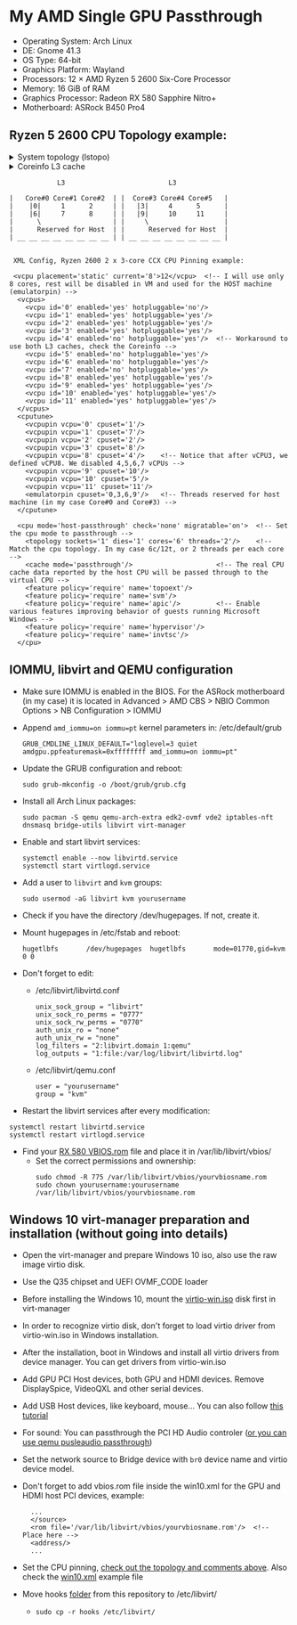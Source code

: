 # My AMD Single GPU Passthrough
* Operating System: Arch Linux
* DE: Gnome 41.3
* OS Type: 64-bit
* Graphics Platform: Wayland
* Processors: 12 × AMD Ryzen 5 2600 Six-Core Processor
* Memory: 16 GiB of RAM
* Graphics Processor: Radeon RX 580 Sapphire Nitro+
* Motherboard: ASRock B450 Pro4

## Ryzen 5 2600 CPU Topology example:

<details>
  <summary>System topology (lstopo)</summary>
  
  ![Screenshot_20210417_121900](https://user-images.githubusercontent.com/32335484/115109624-32f87380-9f77-11eb-8081-7054ef6a1eff.png)          

</details>

<details>
  <summary>Coreinfo L3 cache</summary>
  
  ![Coreinfo](https://user-images.githubusercontent.com/32335484/150604836-d8f342f6-f35b-4aaa-b759-d4e83cb3ddc6.png)

</details>


``` 
            L3                          L3

|   Core#0 Core#1 Core#2  | |  Core#3 Core#4 Core#5   |
|    |0|     1      2     | |   |3|     4      5      |
|    |6|     7      8     | |   |9|     10     11     |
|      \                  | |     \                   |
|      Reserved for Host  | |      Reserved for Host  |
| __ __ __ __ __ __ __ __ | | __ __ __ __ __ __ __ __ |


 XML Config, Ryzen 2600 2 x 3-core CCX CPU Pinning example:
 
 <vcpu placement='static' current='8'>12</vcpu>  <!-- I will use only 8 cores, rest will be disabled in VM and used for the HOST machine (emulatorpin) -->
  <vcpus>
    <vcpu id='0' enabled='yes' hotpluggable='no'/>
    <vcpu id='1' enabled='yes' hotpluggable='yes'/>
    <vcpu id='2' enabled='yes' hotpluggable='yes'/>
    <vcpu id='3' enabled='yes' hotpluggable='yes'/>
    <vcpu id='4' enabled='no' hotpluggable='yes'/>  <!-- Workaround to use both L3 caches, check the Coreinfo -->
    <vcpu id='5' enabled='no' hotpluggable='yes'/>
    <vcpu id='6' enabled='no' hotpluggable='yes'/>
    <vcpu id='7' enabled='no' hotpluggable='yes'/>
    <vcpu id='8' enabled='yes' hotpluggable='yes'/>
    <vcpu id='9' enabled='yes' hotpluggable='yes'/>
    <vcpu id='10' enabled='yes' hotpluggable='yes'/>
    <vcpu id='11' enabled='yes' hotpluggable='yes'/>
  </vcpus>
  <cputune>
    <vcpupin vcpu='0' cpuset='1'/>
    <vcpupin vcpu='1' cpuset='7'/>
    <vcpupin vcpu='2' cpuset='2'/>
    <vcpupin vcpu='3' cpuset='8'/>
    <vcpupin vcpu='8' cpuset='4'/>    <!-- Notice that after vCPU3, we defined vCPU8. We disabled 4,5,6,7 vCPUs -->
    <vcpupin vcpu='9' cpuset='10'/>
    <vcpupin vcpu='10' cpuset='5'/>
    <vcpupin vcpu='11' cpuset='11'/>
    <emulatorpin cpuset='0,3,6,9'/>   <!-- Threads reserved for host machine (in my case Core#0 and Core#3) -->
  </cputune>
```

```
  <cpu mode='host-passthrough' check='none' migratable='on'>  <!-- Set the cpu mode to passthrough -->
    <topology sockets='1' dies='1' cores='6' threads='2'/>    <!-- Match the cpu topology. In my case 6c/12t, or 2 threads per each core -->
    <cache mode='passthrough'/>                     <!-- The real CPU cache data reported by the host CPU will be passed through to the virtual CPU -->
    <feature policy='require' name='topoext'/>  
    <feature policy='require' name='svm'/>
    <feature policy='require' name='apic'/>         <!-- Enable various features improving behavior of guests running Microsoft Windows -->
    <feature policy='require' name='hypervisor'/>
    <feature policy='require' name='invtsc'/>
  </cpu>                               
```
## IOMMU, libvirt and QEMU configuration

* Make sure IOMMU is enabled in the BIOS. For the ASRock motherboard (in my case) it is located in Advanced > AMD CBS > NBIO Common Options > NB Configuration > IOMMU

* Append ```amd_iommu=on iommu=pt``` kernel parameters in: /etc/default/grub
  ```
  GRUB_CMDLINE_LINUX_DEFAULT="loglevel=3 quiet amdgpu.ppfeaturemask=0xffffffff amd_iommu=on iommu=pt"
  ```

* Update the GRUB configuration and reboot:
  ```
  sudo grub-mkconfig -o /boot/grub/grub.cfg 
  ```

* Install all Arch Linux packages:
  ```
  sudo pacman -S qemu qemu-arch-extra edk2-ovmf vde2 iptables-nft dnsmasq bridge-utils libvirt virt-manager
  ```

* Enable and start libvirt services:
  ```
  systemctl enable --now libvirtd.service
  systemctl start virtlogd.service
  ```

* Add a user to ```libvirt``` and ```kvm``` groups:
  ```
  sudo usermod -aG libvirt kvm yourusername
  ```

* Check if you have the directory /dev/hugepages. If not, create it.

* Mount hugepages in /etc/fstab and reboot:
  ```
  hugetlbfs       /dev/hugepages  hugetlbfs       mode=01770,gid=kvm        0 0
  ```

* Don't forget to edit:
  * /etc/libvirt/libvirtd.conf
    ```
    unix_sock_group = "libvirt"
    unix_sock_ro_perms = "0777"
    unix_sock_rw_perms = "0770"
    auth_unix_ro = "none"
    auth_unix_rw = "none"
    log_filters = "2:libvirt.domain 1:qemu"
    log_outputs = "1:file:/var/log/libvirt/libvirtd.log"
    ```
  * /etc/libvirt/qemu.conf
    ```
    user = "yourusername"
    group = "kvm"
    ```

* Restart the libvirt services after every modification:
```
systemctl restart libvirtd.service
systemctl restart virtlogd.service
```

* Find your [RX 580 VBIOS.rom](https://www.techpowerup.com/vgabios/?architecture=AMD&manufacturer=&model=RX+580&version=&interface=&memType=GDDR5&memSize=&since=) file and place it in /var/lib/libvirt/vbios/
  * Set the correct permissions and ownership:
    ```
    sudo chmod -R 775 /var/lib/libvirt/vbios/yourvbiosname.rom
    sudo chown yourusername:yourusername /var/lib/libvirt/vbios/yourvbiosname.rom
    ```

## Windows 10 virt-manager preparation and installation (without going into details)

* Open the virt-manager and prepare Windows 10 iso, also use the raw image virtio disk.

* Use the Q35 chipset and UEFI OVMF_CODE loader 

* Before installing the Windows 10, mount the [virtio-win.iso](https://fedorapeople.org/groups/virt/virtio-win/direct-downloads/) disk first in virt-manager

* In order to recognize virtio disk, don't forget to load virtio driver from virtio-win.iso in Windows installation.

* After the installation, boot in Windows and install all virtio drivers from device manager. You can get drivers from virtio-win.iso

* Add GPU PCI Host devices, both GPU and HDMI devices. Remove DisplaySpice, VideoQXL and other serial devices.

* Add USB Host devices, like keyboard, mouse... You can also follow [this tutorial](https://wiki.archlinux.org/index.php/PCI_passthrough_via_OVMF#Passing_keyboard/mouse_via_Evdev)  

* For sound: You can passthrough the PCI HD Audio controler ([or you can use qemu pusleaudio passthrough](https://wiki.archlinux.org/index.php/PCI_passthrough_via_OVMF#Passing_VM_audio_to_host_via_PulseAudio)) 

* Set the network source to Bridge device with ```br0``` device name and virtio device model.

* Don't forget to add vbios.rom file inside the win10.xml for the GPU and HDMI host PCI devices, example:
  ```
    ...
    </source>
    <rom file='/var/lib/libvirt/vbios/yourvbiosname.rom'/>  <!-- Place here -->
    <address/>
    ...
  ```

* Set the CPU pinning, [check out the topology and comments above](https://github.com/Zile995/Ryzen-2600_RX-580-GPU-Passthrough#ryzen-5-2600-cpu-topology-example). Also check the [win10.xml](https://github.com/Zile995/Ryzen-2600_RX-580-GPU-Passthrough/blob/main/win10.xml) example file

* Move hooks [folder](https://github.com/Zile995/Ryzen-2600_RX-580-GPU-Passthrough/tree/main/hooks) from this repository to /etc/libvirt/
    * ```sudo cp -r hooks /etc/libvirt/```
